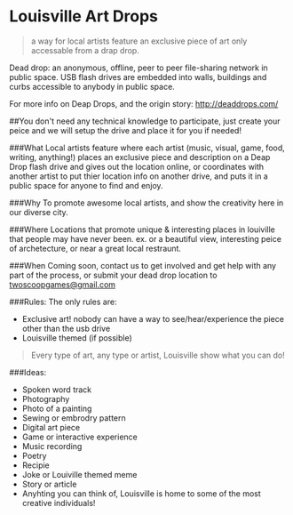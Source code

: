 Louisville Art Drops
==================

>a way for local artists feature an exclusive piece of art only accessable from a drap drop.

Dead drop: an anonymous, offline, peer to peer file-sharing network in public space. USB flash drives are embedded into walls, buildings and curbs accessible to anybody in public space. 

For more info on Deap Drops, and the origin story: http://deaddrops.com/

##You don't need any technical knowledge to participate, just create your peice and we will setup the drive and place it for you if needed!

###What
Local artists feature where each artist (music, visual, game, food, writing, anything!) places an exclusive piece and description on a Deap Drop flash drive and gives out the location online, or coordinates with another artist to put thier location info on another drive, and puts it in a public space for anyone to find and enjoy.

###Why
To promote awesome local artists, and show the creativity here in our diverse city.

###Where
Locations that promote unique & interesting places in louiville that people may have never been.
ex. or a beautiful view, interesting peice of archetecture, or near a great local restraunt.

###When
Coming soon, contact us to get involved and get help with any part of the process,  or submit your dead drop location to twoscoopgames@gmail.com


###Rules:
The only rules are:
- Exclusive art! nobody can have a way to see/hear/experience the piece other than the usb drive
- Louisville themed (if possible)

>Every type of art, any type or artist, Louisville show what you can do!

###Ideas:

* Spoken word track
* Photography
* Photo of a painting
* Sewing or embrodry pattern
* Digital art piece
* Game or interactive experience
* Music recording
* Poetry
* Recipie
* Joke or Louiville themed meme
* Story or article
* Anyhting you can think of, Louisville is home to some of the most creative individuals!
